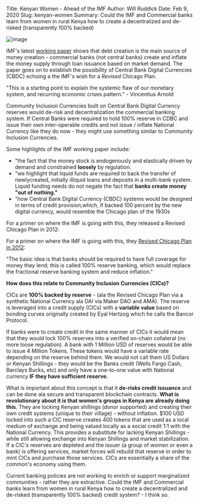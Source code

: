 Title: Kenyan Women - Ahead of the IMF
Author: Will Ruddick
Date: Feb 9, 2020
Slug: kenyan-women
Summary: Could the IMF and Commercial banks learn from women in rural Kenya how to create a decentralized and de-risked (transparently 100% backed)

![image](images/blog/kenyan-women1.webp)

IMF's latest [working
paper](http://www.imf.org/en/Publications/WP/Issues/2019/12/20/Money-Creation-in-Fiat-and-Digital-Currency-Systems-48843)
shows that debt creation is the main source of money creation -
commercial banks (not central banks) create and inflate the money supply
through loan issuance based on market demand. The paper goes on to
establish the possibility of Central Bank Digital Currencies (CBDC)
echoing a the IMF's wish for a _Revised_ Chicago Plan.

"This is a starting point to explain the systemic flaw of our monetary
system, and recurring economic crises pattern." - Vincentius Arnold

Community Inclusion
Currencies built on
Central Bank Digital Currency reserves would de-risk and
decentralization the commercial banking system. If Central Banks were
required to hold 100% reserve in CDBC and issue their own inter-operable
credits and not issue / inflate National Currency like they do now -
they might use something similar to Community Inclusion Currencies.

Some highlights of the IMF working paper include:

- "the fact that the money stock is endogenously and elastically
  driven by demand and constrained **loosely** by regulation.
- "we highlight that liquid funds are required to back the transfer
  of newlycreated, initially illiquid loans and deposits in a
  multi-bank system. Liquid funding needs do not negate the fact that
  **banks create money "out of nothing."**
- "how Central Bank Digital Currency (CBDC) systems would be designed
  in terms of credit provision,which, if backed 100 percent by the new
  digital currency, would resemble the Chicago plan of the 1930s

For a primer on where the IMF is going with this, they released a
Revised Chicago Plan in 2012:

For a primer on where the IMF is going with this, they [Revised Chicago
Plan in 2012](http://en.wikipedia.org/wiki/The_Chicago_Plan_Revisited):

"The basic idea is that banks should be required to have full coverage
for money they lend; this is called 100% reserve banking, which would
replace the fractional reserve banking system and reduce inflation."

**How does this relate to Community Inclusion Currencies (CICs)?**

CICs are **100% backed by reserve** - (ala the Revised Chicago Plan via
a synthetic National Currency ala DAI via Maker DAO and AMA). The
reserve is leveraged into a credit supply (CICs) with a **variable
value** based on bonding curves originally created by Eyal Hertzog which
he calls the Bancor Protocol.

If banks were to create credit in the same manner of CICs it would mean
that they would lock 100% reserves into a verified on-chain collateral
(no more loose regulation). A bank with 1 Million USD of reserves would
be able to issue 4 Million Tokens. These tokens would have a variable
rate depending on the reserve behind them. We would not call them US
Dollars or Kenyan Shillings - they would be the Banks credit (Wells
Fargo Cash, Barclays Bucks, etc) and only have a one-to-one value with
National currency **IF they have sufficient reserve.**

What is important about this concept is that it **de-risks credit
issuance** and can be done ala secure and transparent blockchain
contracts. **What is revolutionary about it is that women's groups in
Kenya are already doing this**. They are locking Kenyan shillings (donor
supported) and creating their own credit systems (unique to their
village) - without inflation. $100 USD locked into such a CIC reserve
creates 400 tokens that are used as a local medium of exchange and being
valued locally as a social credit 1:1 with the National Currency. This
provides a substitute for lacking Kenyan Shillings - while still
allowing exchange into Kenyan Shillings and market stabilization. If a
CIC's reserves are depleted and the issuer (a group of women or even a
bank) is offering services, market forces will rebuild that reserve in
order to mint CICs and purchase those services. CICs are essentially a
share of the common's economy using them.

Current banking policies are not working to enrich or support
marginalized communities - rather they are extractive. Could the IMF and
Commercial banks learn from women in rural Kenya how to create a
decentralized and de-risked (transparently 100% backed) credit system? -
I think so.

